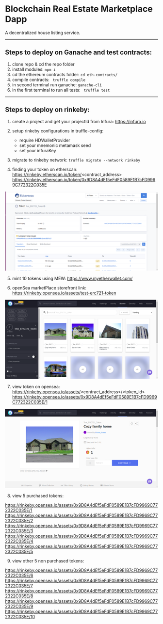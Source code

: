 # Blockchain Real Estate Marketplace Dapp 
 A decentralized house listing service.

---
## Steps to deploy on Ganache and test contracts:
1. clone repo & cd the repo folder
2. install modules:  ```npm i ```
3. cd the ethereum contracts folder: ```cd eth-contracts/ ```
4. compile contracts: ``` truffle compile```
5. in second terminal run ganache: ```ganache-cli```
6. in the first terminal to run all tests:  ``` truffle test```

--- 
## Steps to deploy on rinkeby:
1. create a project and get your projectId from Infura: https://infura.io

2. setup rinkeby configurations in truffle-config:
    - require HDWalletProvider
    - set your mnemonic metamask seed
    - set your infuraKey
3. migrate to rinkeby network: ```truffle migrate --network rinkeby```

4. finding your token on etherscan: https://rinkeby.etherscan.io/token/<contract_address>
https://rinkeby.etherscan.io/token/0x9D8A4dEf5eFdF0589E1B7cFD9969C772322C035E

![alt text](./screenshots/etherscan.png)

5. mint 10 tokens using MEW: https://www.myetherwallet.com/

6. openSea marketPlace storefront link: https://rinkeby.opensea.io/assets/test-erc721-token

![alt text](./screenshots/storefront.png)

7. view token on opensea: https://rinkeby.opensea.io/assets/<contract_address>/<token_id>
https://rinkeby.opensea.io/assets/0x9D8A4dEf5eFdF0589E1B7cFD9969C772322C035E/1

![alt text](./screenshots/token.png)

8. view 5 purchased tokens:

https://rinkeby.opensea.io/assets/0x9D8A4dEf5eFdF0589E1B7cFD9969C772322C035E/1
https://rinkeby.opensea.io/assets/0x9D8A4dEf5eFdF0589E1B7cFD9969C772322C035E/2
https://rinkeby.opensea.io/assets/0x9D8A4dEf5eFdF0589E1B7cFD9969C772322C035E/3
https://rinkeby.opensea.io/assets/0x9D8A4dEf5eFdF0589E1B7cFD9969C772322C035E/4
https://rinkeby.opensea.io/assets/0x9D8A4dEf5eFdF0589E1B7cFD9969C772322C035E/5


9. view other 5 non purchased tokens:

https://rinkeby.opensea.io/assets/0x9D8A4dEf5eFdF0589E1B7cFD9969C772322C035E/6
https://rinkeby.opensea.io/assets/0x9D8A4dEf5eFdF0589E1B7cFD9969C772322C035E/7
https://rinkeby.opensea.io/assets/0x9D8A4dEf5eFdF0589E1B7cFD9969C772322C035E/8
https://rinkeby.opensea.io/assets/0x9D8A4dEf5eFdF0589E1B7cFD9969C772322C035E/9
https://rinkeby.opensea.io/assets/0x9D8A4dEf5eFdF0589E1B7cFD9969C772322C035E/10